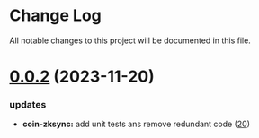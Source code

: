 
# Change Log

All notable changes to this project will be documented in this file.

# [0.0.2](https://github.com/okx/go-wallet-sdk) (2023-11-20)

### updates

- **coin-zksync:** add unit tests ans remove redundant code ([20](https://github.com/okx/go-wallet-sdk/pull/20))
